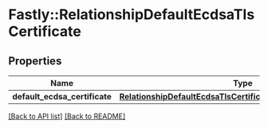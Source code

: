 # Fastly::RelationshipDefaultEcdsaTlsCertificate

## Properties

| Name | Type | Description | Notes |
| ---- | ---- | ----------- | ----- |
| **default_ecdsa_certificate** | [**RelationshipDefaultEcdsaTlsCertificateDefaultEcdsaCertificate**](RelationshipDefaultEcdsaTlsCertificateDefaultEcdsaCertificate.md) |  | [optional] |

[[Back to API list]](../../README.md#endpoints) [[Back to README]](../../README.md)

